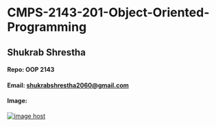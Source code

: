 # CMPS-2143-201-Object-Oriented-Programming
## Shukrab Shrestha

#### Repo: OOP 2143

#### Email: shukrabshrestha2060@gmail.com

#### Image:

<a href="https://imgbox.com/wzfuruNj" target="_blank"><img src="https://thumbs2.imgbox.com/fa/b9/wzfuruNj_t.jpg width=200" alt="image host"/></a>
